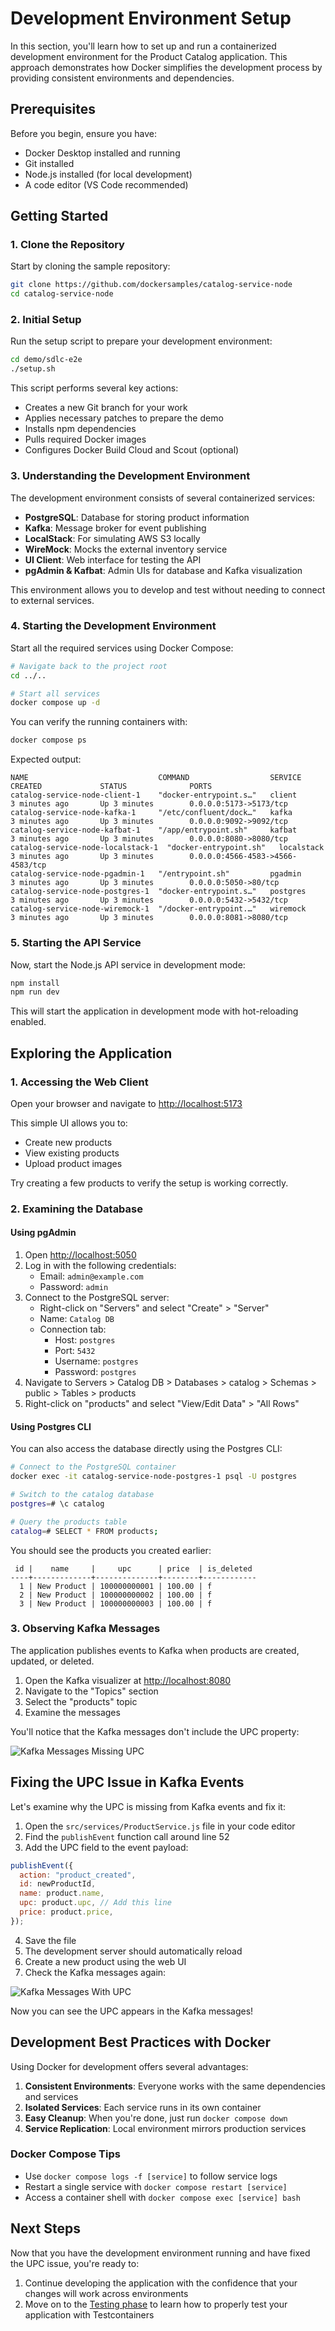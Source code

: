 # Development Environment Setup

In this section, you'll learn how to set up and run a containerized development environment for the Product Catalog application. This approach demonstrates how Docker simplifies the development process by providing consistent environments and dependencies.

## Prerequisites

Before you begin, ensure you have:

- Docker Desktop installed and running
- Git installed
- Node.js installed (for local development)
- A code editor (VS Code recommended)

## Getting Started

### 1. Clone the Repository

Start by cloning the sample repository:

```bash
git clone https://github.com/dockersamples/catalog-service-node
cd catalog-service-node
```

### 2. Initial Setup

Run the setup script to prepare your development environment:

```bash
cd demo/sdlc-e2e
./setup.sh
```

This script performs several key actions:
- Creates a new Git branch for your work
- Applies necessary patches to prepare the demo
- Installs npm dependencies
- Pulls required Docker images
- Configures Docker Build Cloud and Scout (optional)

### 3. Understanding the Development Environment

The development environment consists of several containerized services:

- **PostgreSQL**: Database for storing product information
- **Kafka**: Message broker for event publishing
- **LocalStack**: For simulating AWS S3 locally
- **WireMock**: Mocks the external inventory service
- **UI Client**: Web interface for testing the API
- **pgAdmin & Kafbat**: Admin UIs for database and Kafka visualization

This environment allows you to develop and test without needing to connect to external services.

### 4. Starting the Development Environment

Start all the required services using Docker Compose:

```bash
# Navigate back to the project root
cd ../..

# Start all services
docker compose up -d
```

You can verify the running containers with:

```bash
docker compose ps
```

Expected output:
```
NAME                             COMMAND                  SERVICE                CREATED             STATUS              PORTS
catalog-service-node-client-1    "docker-entrypoint.s…"   client                 3 minutes ago       Up 3 minutes        0.0.0.0:5173->5173/tcp
catalog-service-node-kafka-1     "/etc/confluent/dock…"   kafka                  3 minutes ago       Up 3 minutes        0.0.0.0:9092->9092/tcp
catalog-service-node-kafbat-1    "/app/entrypoint.sh"     kafbat                 3 minutes ago       Up 3 minutes        0.0.0.0:8080->8080/tcp
catalog-service-node-localstack-1  "docker-entrypoint.sh"   localstack             3 minutes ago       Up 3 minutes        0.0.0.0:4566-4583->4566-4583/tcp
catalog-service-node-pgadmin-1   "/entrypoint.sh"         pgadmin                3 minutes ago       Up 3 minutes        0.0.0.0:5050->80/tcp
catalog-service-node-postgres-1  "docker-entrypoint.s…"   postgres               3 minutes ago       Up 3 minutes        0.0.0.0:5432->5432/tcp
catalog-service-node-wiremock-1  "/docker-entrypoint.…"   wiremock               3 minutes ago       Up 3 minutes        0.0.0.0:8081->8080/tcp
```

### 5. Starting the API Service

Now, start the Node.js API service in development mode:

```bash
npm install
npm run dev
```

This will start the application in development mode with hot-reloading enabled.

## Exploring the Application

### 1. Accessing the Web Client

Open your browser and navigate to [http://localhost:5173](http://localhost:5173)

This simple UI allows you to:
- Create new products
- View existing products
- Upload product images

Try creating a few products to verify the setup is working correctly.

### 2. Examining the Database

#### Using pgAdmin

1. Open [http://localhost:5050](http://localhost:5050)
2. Log in with the following credentials:
   - Email: `admin@example.com`
   - Password: `admin`
3. Connect to the PostgreSQL server:
   - Right-click on "Servers" and select "Create" > "Server"
   - Name: `Catalog DB`
   - Connection tab:
     - Host: `postgres`
     - Port: `5432`
     - Username: `postgres`
     - Password: `postgres`
4. Navigate to Servers > Catalog DB > Databases > catalog > Schemas > public > Tables > products
5. Right-click on "products" and select "View/Edit Data" > "All Rows"

#### Using Postgres CLI

You can also access the database directly using the Postgres CLI:

```bash
# Connect to the PostgreSQL container
docker exec -it catalog-service-node-postgres-1 psql -U postgres

# Switch to the catalog database
postgres=# \c catalog

# Query the products table
catalog=# SELECT * FROM products;
```

You should see the products you created earlier:

```
 id |    name     |     upc      | price  | is_deleted
----+-------------+--------------+--------+------------
  1 | New Product | 100000000001 | 100.00 | f
  2 | New Product | 100000000002 | 100.00 | f
  3 | New Product | 100000000003 | 100.00 | f
```

### 3. Observing Kafka Messages

The application publishes events to Kafka when products are created, updated, or deleted.

1. Open the Kafka visualizer at [http://localhost:8080](http://localhost:8080)
2. Navigate to the "Topics" section
3. Select the "products" topic
4. Examine the messages

You'll notice that the Kafka messages don't include the UPC property:

![Kafka Messages Missing UPC](https://github.com/user-attachments/assets/a3e3ff3d-f08c-4168-bfb2-e59800be4d58)

## Fixing the UPC Issue in Kafka Events

Let's examine why the UPC is missing from Kafka events and fix it:

1. Open the `src/services/ProductService.js` file in your code editor
2. Find the `publishEvent` function call around line 52
3. Add the UPC field to the event payload:

```javascript
publishEvent({
  action: "product_created",
  id: newProductId,
  name: product.name,
  upc: product.upc, // Add this line
  price: product.price,
});
```

4. Save the file
5. The development server should automatically reload
6. Create a new product using the web UI
7. Check the Kafka messages again:

![Kafka Messages With UPC](https://github.com/user-attachments/assets/32c5ba6c-60c1-403b-9962-50c501a5e996)

Now you can see the UPC appears in the Kafka messages!

## Development Best Practices with Docker

Using Docker for development offers several advantages:

1. **Consistent Environments**: Everyone works with the same dependencies and services
2. **Isolated Services**: Each service runs in its own container
3. **Easy Cleanup**: When you're done, just run `docker compose down`
4. **Service Replication**: Local environment mirrors production services

### Docker Compose Tips

- Use `docker compose logs -f [service]` to follow service logs
- Restart a single service with `docker compose restart [service]`
- Access a container shell with `docker compose exec [service] bash`

## Next Steps

Now that you have the development environment running and have fixed the UPC issue, you're ready to:

1. Continue developing the application with the confidence that your changes will work across environments
2. Move on to the [Testing phase](test.md) to learn how to properly test your application with Testcontainers
